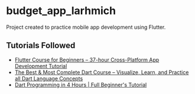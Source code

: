 # budget_app_larhmich
Project created to practice mobile app development using Flutter.

## Tutorials Followed

- [Flutter Course for Beginners – 37-hour Cross-Platform App Development Tutorial](https://www.youtube.com/watch?v=VPvVD8t02U8)  
- [The Best & Most Complete Dart Course – Visualize, Learn, and Practice all Dart Language Concepts](https://www.youtube.com/watch?v=F3JuuYuOUK4)  
- [Dart Programming in 4 Hours | Full Beginner's Tutorial](https://www.youtube.com/watch?v=5xlVP04905w)

